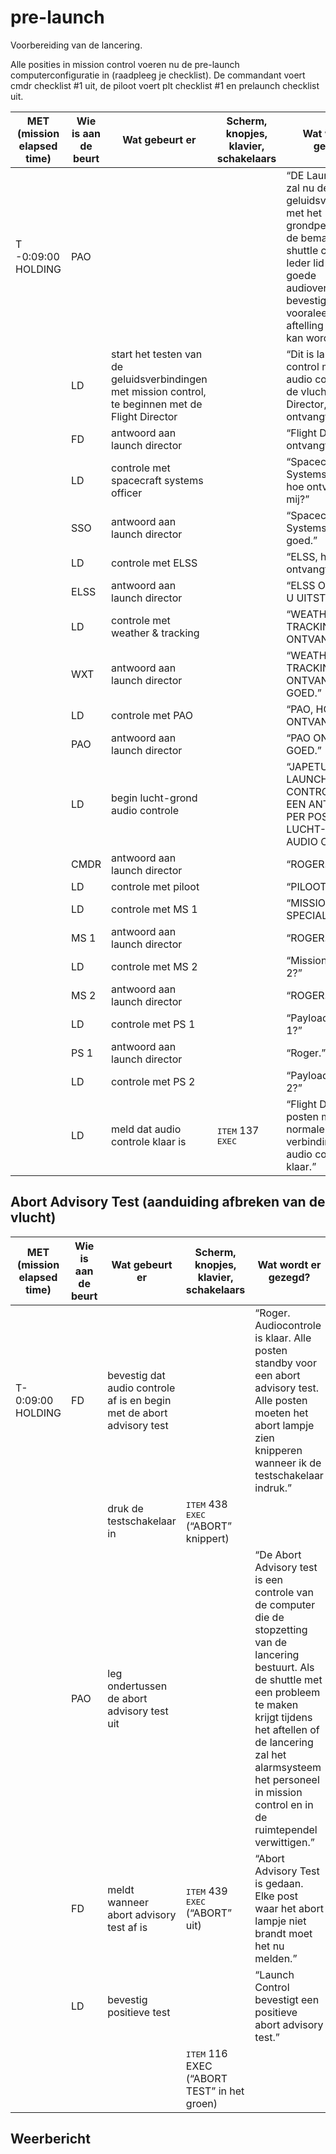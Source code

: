 # pre-launch

Voorbereiding van de lancering.

Alle posities in mission control voeren nu de pre-launch computerconfiguratie in (raadpleeg je checklist). De commandant voert cmdr checklist #1 uit, de piloot voert plt checklist #1 en prelaunch checklist uit.

| MET (mission elapsed time) | Wie is aan de beurt | Wat gebeurt er | Scherm, knopjes, klavier, schakelaars | Wat wordt er gezegd? |
| --- | --- | --- | --- | --- |
| T -0:09:00 HOLDING | PAO | | | “DE Launch Director zal nu de geluidsverbindingen met het grondpersoneel en de bemanning in de shuttle controleren. Ieder lid moet een goede audioverbinding bevestigen vooraleer de aftelling hernomen kan worden.” |
| |LD | start het testen van de geluidsverbindingen met mission control, te beginnen met de Flight Director | | “Dit is launch control met een audio controle voor de vlucht. Flight Director, hoe ontvangt u mij?” |
| | FD | antwoord aan launch director | | “Flight Director ontvangt u goed.” |
| | LD | controle met spacecraft systems officer | | “Spacecraft Systems Officer, hoe ontvangt u mij?” |
| | SSO | antwoord aan launch director | | “Spacecraft Systems ontvangt u goed.” |
| | LD | controle met ELSS | | “ELSS, hoe ontvangt u mij?” |
| | ELSS |antwoord aan launch director |  |“ELSS ONTVANGT U UITSTEKEND.” |
| | LD |controle met weather & tracking |  |“WEATHER & TRACKING, HOE ONTVANGT U MIJ?” |
| | WXT |antwoord aan launch director |  |“WEATHER AND TRACKING ONTVANGT U GOED.” |
| | LD |controle met PAO |  |“PAO, HOE ONTVANGT U MIJ?” |
| | PAO |antwoord aan launch director |  |“PAO ONTVANGT U GOED.” |
| | LD |begin lucht-grond audio controle |  |“JAPETUS, HIER LAUNCH CONTROL. GRAAG EEN ANTWOORD PER POSITIE VOOR LUCHT-GROND AUDIO CONTROLE. |COMMANDER?” |
| | CMDR |antwoord aan launch director |  |“ROGER.” |
| | LD |controle met piloot |  |“PILOOT?” |  |PLT |antwoord aan launch director |  |“ROGER.” |
| | LD |controle met MS 1 |  |“MISSION SPECIALIST 1?” |
| | MS 1 |antwoord aan launch director |  |“ROGER.” |
| | LD |controle met MS 2 |  |“Mission Specialist 2?” |
| | MS 2 |antwoord aan launch director |  |“ROGER.” |
| | LD |controle met PS 1 |  |“Payload Specialist 1?” |
| | PS 1 | antwoord aan launch director |   | “Roger.” |
| | LD | controle met PS 2 |   | “Payload Specialist 2?” |
| | LD | meld dat audio controle klaar is | <kbd>ITEM</kbd> 137 <kbd>EXEC</kbd> | “Flight Director, alle posten melden een normale audio-verbinding. De audio controle is klaar.” |

## Abort Advisory Test (aanduiding afbreken van de vlucht)

| MET (mission elapsed time) | Wie is aan de beurt | Wat gebeurt er | Scherm, knopjes, klavier, schakelaars | Wat wordt er gezegd? |
| --- | --- | --- | --- | --- |
| T-0:09:00 HOLDING | FD | bevestig dat audio controle af is en begin met de abort advisory test | | “Roger. Audiocontrole is klaar. Alle posten standby voor een abort advisory test. Alle posten moeten het abort lampje zien knipperen wanneer ik de testschakelaar indruk.” |
| | | druk de testschakelaar in | <kbd>ITEM</kbd> 438 <kbd>EXEC</kbd> (“ABORT” knippert) | |
| | PAO | leg ondertussen de abort advisory test uit | | “De Abort Advisory test is een controle van de computer die de stopzetting van de lancering bestuurt. Als de shuttle met een probleem te maken krijgt tijdens het aftellen of de lancering zal het alarmsysteem het personeel in mission control en in de ruimtependel verwittigen.” |
| | FD | meldt wanneer abort advisory test af is | <kbd>ITEM</kbd> 439 <kbd>EXEC</kbd> (“ABORT” uit) | “Abort Advisory Test is gedaan. Elke post waar het abort lampje niet brandt moet het nu melden.” |
| | LD | bevestig positieve test | | “Launch Control bevestigt een positieve abort advisory test.” |
| | | | <kbd>ITEM</kbd> 116 EXEC (“ABORT TEST” in het groen) |

## Weerbericht